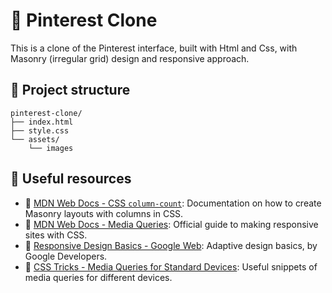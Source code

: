 # 📌 Pinterest Clone

This is a clone of the Pinterest interface, built with Html and Css, with Masonry (irregular grid) design and responsive approach. 

## 🧩 Project structure

```
pinterest-clone/
├── index.html
├── style.css
└── assets/
    └── images
```

## 🚀 Useful resources

- 📘 [MDN Web Docs - CSS `column-count`](https://developer.mozilla.org/en-US/docs/Web/CSS/column-count): Documentation on how to create Masonry layouts with columns in CSS.
- 🧩 [MDN Web Docs - Media Queries](https://developer.mozilla.org/en-US/docs/Web/CSS/Media_Queries/Using_media_queries): Official guide to making responsive sites with CSS.
- 📱 [Responsive Design Basics - Google Web](https://web.dev/responsive-web-design-basics/): Adaptive design basics, by Google Developers.
- 🎨 [CSS Tricks - Media Queries for Standard Devices](https://css-tricks.com/snippets/css/media-queries-for-standard-devices/): Useful snippets of media queries for different devices.








